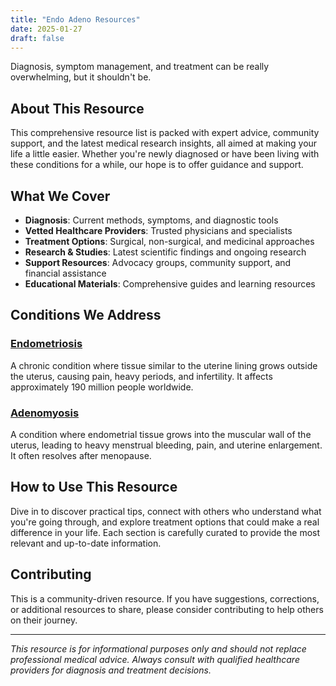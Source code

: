 ```yaml
---
title: "Endo Adeno Resources"
date: 2025-01-27
draft: false
---
```


Diagnosis, symptom management, and treatment can be really overwhelming, but it shouldn't be.

## About This Resource

This comprehensive resource list is packed with expert advice, community support, and the latest medical research insights, all aimed at making your life a little easier. Whether you're newly diagnosed or have been living with these conditions for a while, our hope is to offer guidance and support.

## What We Cover

- **Diagnosis**: Current methods, symptoms, and diagnostic tools
- **Vetted Healthcare Providers**: Trusted physicians and specialists  
- **Treatment Options**: Surgical, non-surgical, and medicinal approaches
- **Research & Studies**: Latest scientific findings and ongoing research
- **Support Resources**: Advocacy groups, community support, and financial assistance
- **Educational Materials**: Comprehensive guides and learning resources

## Conditions We Address

### [Endometriosis](https://en.wikipedia.org/wiki/Endometriosis)

A chronic condition where tissue similar to the uterine lining grows outside the uterus, causing pain, heavy periods, and infertility. It affects approximately 190 million people worldwide.

### [Adenomyosis](https://en.wikipedia.org/wiki/Adenomyosis)

A condition where endometrial tissue grows into the muscular wall of the uterus, leading to heavy menstrual bleeding, pain, and uterine enlargement. It often resolves after menopause.

## How to Use This Resource

Dive in to discover practical tips, connect with others who understand what you're going through, and explore treatment options that could make a real difference in your life. Each section is carefully curated to provide the most relevant and up-to-date information.

## Contributing

This is a community-driven resource. If you have suggestions, corrections, or additional resources to share, please consider contributing to help others on their journey.

---

*This resource is for informational purposes only and should not replace professional medical advice. Always consult with qualified healthcare providers for diagnosis and treatment decisions.*
